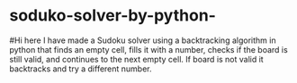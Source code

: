 # soduko-solver-by-python-
#Hi here I have made  a Sudoku solver using a backtracking algorithm in python that finds an empty cell, fills it with a number, checks if the board is still valid, and continues to the next empty cell. If board is not valid it backtracks and try a different number.


